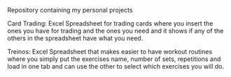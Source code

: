 Repository containing my personal projects


Card Trading: Excel Spreadsheet for trading cards where you insert the ones you have for trading and the ones you need and it shows if any of the others in the spreadsheet have what you need.


Treinos: Excel Spreadsheet that makes easier to have workout routines where you simply put the exercises name, number of sets, repetitions and load in one tab and can use the other to select which exercises you will do.
